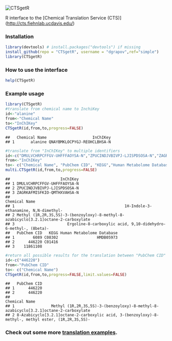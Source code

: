 ![CTSgetR](https://github.com/dgrapov/CTSgetR/blob/master/etc/ctsgetR_logo.png?raw=true)

R interface to the [Chemical Translation Service (CTS)] (http://cts.fiehnlab.ucdavis.edu/)

### Installation

```r
library(devtools) # install.packages("devtools") if missing
install_github(repo = "CTSgetR", username = "dgrapov",ref="simple")
library(CTSgetR)
```

### How to use the interface
```r
help(CTSgetR)
```

### Example usage

```r
library(CTSgetR)
#translate from chemical name to InchiKey
id<-"alanine"
from<-"Chemical Name"
to<-"InChIKey"
CTSgetR(id,from,to,progress=FALSE)
```

```
##   Chemical Name                    InChIKey
## 1       alanine QNAYBMKLOCPYGJ-REOHCLBHSA-N
```

```r
#translate from "InChIKey" to multiple identifiers
id<-c("DMULVCHRPCFFGV-UHFFFAOYSA-N","ZPUCINDJVBIVPJ-LJISPDSOSA-N","ZAGRKAFMISFKIO-QMTHXVAHSA-N")
from<-"InChIKey"
to<- c("Chemical Name", "PubChem CID", "KEGG","Human Metabolome Database")
multi.CTSgetR(id,from,to,progress=FALSE)
```

```
##                      InChIKey
## 1 DMULVCHRPCFFGV-UHFFFAOYSA-N
## 2 ZPUCINDJVBIVPJ-LJISPDSOSA-N
## 3 ZAGRKAFMISFKIO-QMTHXVAHSA-N
##                                                                          Chemical Name
## 1                                                1H-Indole-3-ethanamine, N,N-dimethyl-
## 2 Methyl (1R,2R,3S,5S)-3-(benzoyloxy)-8-methyl-8-azabicyclo[3.2.1]octane-2-carboxylate
## 3                       Ergoline-8-carboxylic acid, 9,10-didehydro-6-methyl-, (8beta)-
##   PubChem CID   KEGG Human Metabolome Database
## 1        6089 C08302                 HMDB05973
## 2      446220 C01416                          
## 3    11861108
```

```r
#return all possible results for the translation between "PubChem CID" and "Chemical Name"
id<-c("446220")
from<-"PubChem CID"
to<- c("Chemical Name")
CTSgetR(id,from,to,progress=FALSE,limit.values=FALSE)
```

```
##   PubChem CID
## 1      446220
## 2      446220
##                                                                                         Chemical Name
## 1                Methyl (1R,2R,3S,5S)-3-(benzoyloxy)-8-methyl-8-azabicyclo[3.2.1]octane-2-carboxylate
## 2 8-Azabicyclo[3.2.1]octane-2-carboxylic acid, 3-(benzoyloxy)-8-methyl-, methyl ester, (1R,2R,3S,5S)-
```


### Check out some more [translation examples](https://github.com/dgrapov/CTSgetR/wiki/Chemical-Translation-System-in-R).


